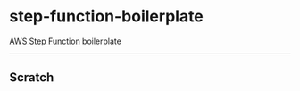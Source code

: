 # step-function-boilerplate

[AWS Step Function](https://docs.aws.amazon.com/step-functions/latest/dg/welcome.html) boilerplate

---

## Scratch

```

```
